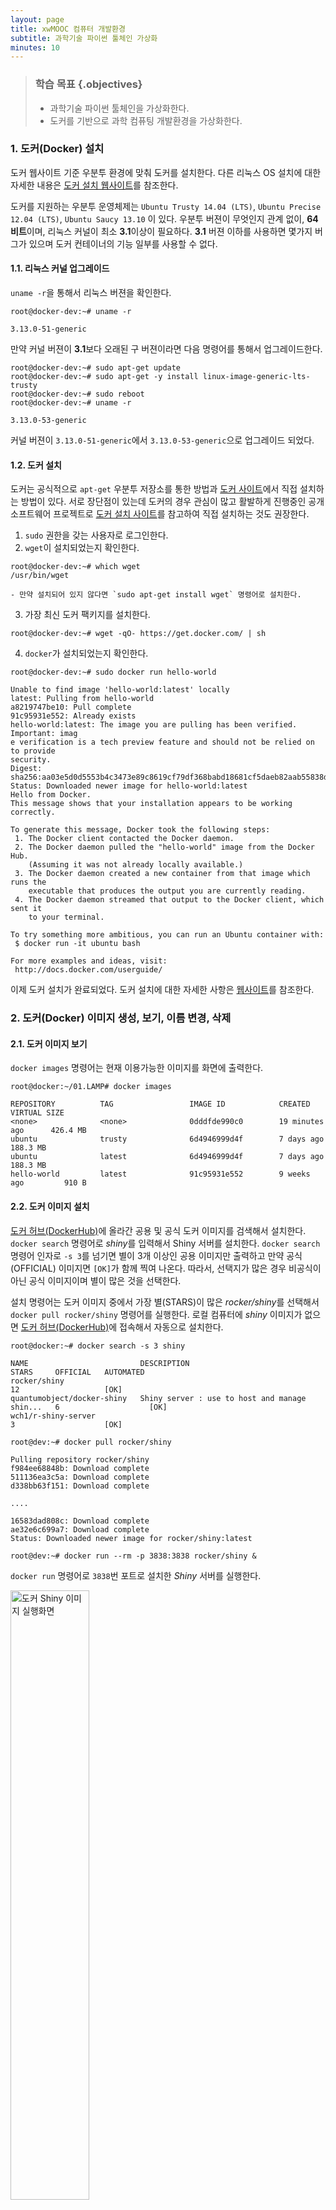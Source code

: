 ```yaml
---
layout: page
title: xwMOOC 컴퓨터 개발환경
subtitle: 과학기술 파이썬 툴체인 가상화
minutes: 10
---
```


> ### 학습 목표 {.objectives}
>
> *  과학기술 파이썬 툴체인을 가상화한다.
> *  도커를 기반으로 과학 컴퓨팅 개발환경을 가상화한다.


### 1. 도커(Docker) 설치

도커 웹사이트 기준 우분투 환경에 맞춰 도커를 설치한다. 다른 리눅스 OS 설치에 대한 자세한 내용은 
[도커 설치 웹사이트](https://docs.docker.com/installation/ubuntulinux/)를 참조한다.

도커를 지원하는 우분투 운영체제는 `Ubuntu Trusty 14.04 (LTS)`, `Ubuntu Precise 12.04 (LTS)`, `Ubuntu Saucy 13.10` 이 있다.
우분투 버젼이 무엇인지 관계 없이, **64비트**이며, 리눅스 커널이 최소 **3.1**이상이 필요하다.
**3.1** 버젼 이하를 사용하면 몇가지 버그가 있으며 도커 컨테이너의 기능 일부를 사용할 수 없다.

#### 1.1. 리눅스 커널 업그레이드

`uname -r`을 통해서 리눅스 버젼을 확인한다.

~~~ {.input}
root@docker-dev:~# uname -r
~~~
~~~ {.output}
3.13.0-51-generic
~~~

만약 커널 버젼이 **3.1**보다 오래된 구 버젼이라면 다음 명령어를 통해서 업그레이드한다.

~~~ {.input}
root@docker-dev:~# sudo apt-get update
root@docker-dev:~# sudo apt-get -y install linux-image-generic-lts-trusty
root@docker-dev:~# sudo reboot
root@docker-dev:~# uname -r
~~~

~~~ {.output}
3.13.0-53-generic
~~~

커널 버젼이 `3.13.0-51-generic`에서 `3.13.0-53-generic`으로 업그레이드 되었다. 

#### 1.2. 도커 설치

도커는 공식적으로 `apt-get` 우분투 저장소를 통한 방법과 [도커 사이트](https://www.docker.com/)에서 직접 설치하는 방법이 있다.
서로 장단점이 있는데 도커의 경우 관심이 많고 활발하게 진행중인 공개 소프트웨어 프로젝트로 [도커 설치 사이트](https://docs.docker.com/installation/ubuntulinux/)를 참고하여 직접 설치하는 것도 권장한다.

1. `sudo` 권한을 갖는 사용자로 로그인한다.
2. `wget`이 설치되었는지 확인한다.

~~~ {input}
root@docker-dev:~# which wget
/usr/bin/wget
~~~
    - 만약 설치되어 있지 않다면 `sudo apt-get install wget` 명령어로 설치한다.
3. 가장 최신 도커 팩키지를 설치한다.

~~~ {.input}
root@docker-dev:~# wget -qO- https://get.docker.com/ | sh
~~~
4. `docker`가 설치되었는지 확인한다.

~~~ {input}
root@docker-dev:~# sudo docker run hello-world
~~~

~~~ {.output}
Unable to find image 'hello-world:latest' locally
latest: Pulling from hello-world
a8219747be10: Pull complete
91c95931e552: Already exists
hello-world:latest: The image you are pulling has been verified. Important: imag
e verification is a tech preview feature and should not be relied on to provide
security.
Digest: sha256:aa03e5d0d5553b4c3473e89c8619cf79df368babd18681cf5daeb82aab55838d
Status: Downloaded newer image for hello-world:latest
Hello from Docker.
This message shows that your installation appears to be working correctly.

To generate this message, Docker took the following steps:
 1. The Docker client contacted the Docker daemon.
 2. The Docker daemon pulled the "hello-world" image from the Docker Hub.
    (Assuming it was not already locally available.)
 3. The Docker daemon created a new container from that image which runs the
    executable that produces the output you are currently reading.
 4. The Docker daemon streamed that output to the Docker client, which sent it
    to your terminal.

To try something more ambitious, you can run an Ubuntu container with:
 $ docker run -it ubuntu bash

For more examples and ideas, visit:
 http://docs.docker.com/userguide/
~~~

이제 도커 설치가 완료되었다. 도커 설치에 대한 자세한 사항은 [웹사이트][1]를 참조한다.


### 2. 도커(Docker) 이미지 생성, 보기, 이름 변경, 삭제

#### 2.1. 도커 이미지 보기

`docker images` 명령어는 현재 이용가능한 이미지를 화면에 출력한다.

~~~ {.input}
root@docker:~/01.LAMP# docker images
~~~

~~~ {.output}
REPOSITORY          TAG                 IMAGE ID            CREATED             VIRTUAL SIZE
<none>              <none>              0dddfde990c0        19 minutes ago      426.4 MB
ubuntu              trusty              6d4946999d4f        7 days ago          188.3 MB
ubuntu              latest              6d4946999d4f        7 days ago          188.3 MB
hello-world         latest              91c95931e552        9 weeks ago         910 B
~~~

#### 2.2. 도커 이미지 설치

[도커 허브(DockerHub)](https://hub.docker.com/)에 올라간 공용 및 공식 도커 이미지를 검색해서 설치한다.
`docker search` 명령어로 *shiny*를 입력해서 Shiny 서버를 설치한다.
`docker search` 명령어 인자로 `-s 3`를 넘기면 별이 3개 이상인 공용 이미지만 출력하고 만약 공식(OFFICIAL) 이미지면
`[OK]`가 함께 찍여 나온다. 따라서, 선택지가 많은 경우 비공식이 아닌 공식 이미지이며 별이 많은 것을 선택한다. 

설치 명령어는 도커 이미지 중에서 가장 별(STARS)이 많은 *rocker/shiny*를 선택해서 
`docker pull rocker/shiny` 명령어를 실행한다. 로컬 컴퓨터에 *shiny* 이미지가 없으면 [도커 허브(DockerHub)](https://hub.docker.com/)에 접속해서 자동으로 설치한다. 

~~~ {.input}
root@docker:~# docker search -s 3 shiny
~~~
~~~ {.output}
NAME                         DESCRIPTION                                     STARS     OFFICIAL   AUTOMATED
rocker/shiny                                                                 12                   [OK]
quantumobject/docker-shiny   Shiny server : use to host and manage shin...   6                    [OK]
wch1/r-shiny-server                                                          3                    [OK]
~~~

~~~ {.input}
root@dev:~# docker pull rocker/shiny
~~~

~~~ {.output}
Pulling repository rocker/shiny
f984ee68848b: Download complete
511136ea3c5a: Download complete
d338bb63f151: Download complete

....

16583dad808c: Download complete
ae32e6c699a7: Download complete
Status: Downloaded newer image for rocker/shiny:latest
~~~

~~~ {.input}
root@dev:~# docker run --rm -p 3838:3838 rocker/shiny &
~~~

`docker run` 명령어로 `3838`번 포트로 설치한 *Shiny* 서버를 실행한다.

<img src="fig/docker-shiny.png" alt="도커 Shiny 이미지 실행화면" width="50%" />

`docker images` 명령어를 통해서 설치된 도커 이미지를 확인한다.

~~~ {.input}
root@dev:~/pyr-cloudlayer# docker images
~~~

~~~ {.output}
REPOSITORY          TAG                 IMAGE ID            CREATED             VIRTUAL SIZE
jekyll/jekyll       latest              19216e6f694d        2 days ago          566.1 MB
rocker/shiny        latest              f984ee68848b        11 weeks ago        1.031 GB
jagregory/pandoc    latest              be6297221dd3        15 months ago       2.143 GB
~~~

`docker info` 명령어를 통해서 `docker` 현황을 파악한다.

~~~ {.input}
root@dev:~/pyr-cloudlayer# docker info
~~~

~~~ {.output}
Containers: 1
Images: 61
Storage Driver: aufs
 Root Dir: /var/lib/docker/aufs
 Backing Filesystem: extfs
 Dirs: 63
 Dirperm1 Supported: false
Execution Driver: native-0.2
Logging Driver: json-file
Kernel Version: 3.13.0-51-generic
Operating System: Ubuntu 14.04.2 LTS
CPUs: 2
Total Memory: 3.908 GiB
WARNING: No swap limit support
~~~

#### 2.3. 도커 이미지 이름 변경

저장소(REPOSITORY) `<none>`을 사람이 기억하기 좋은 명칭으로 변경하는 이미지명으로 
`docker tag` 명령어를 사용해서 `IMAGE ID`나 `REPOSITORY` 명칭을 넣고 바꾸고자하는 이미지명을 인자로 넣어 변경한다.

~~~ {.input}
root@docker:~# docker tag 0dddfde990c0 statkclee/lamp:v1
root@docker:~# docker tag hello-world:latest statkclee/hello-world:xwmooc
root@docker:~# docker images
~~~

~~~ {.output}
REPOSITORY          TAG                 IMAGE ID            CREATED             VIRTUAL SIZE
statkclee/lamp      v1                  0dddfde990c0        19 minutes ago      426.4 MB
ubuntu              trusty              6d4946999d4f        7 days ago          188.3 MB
ubuntu              latest              6d4946999d4f        7 days ago          188.3 MB
statkclee/hello-world   xwmooc              91c95931e552        9 weeks ago         910 B
hello-world         latest              91c95931e552        9 weeks ago         910 B
~~~

#### 2.4. 도커 이미지 삭제

`docker rmi` 명령어에  `IMAGE ID` 혹은 `REPOSITORY` 명칭을 인자로 넣으면 해당 이미지가 삭제된다.

~~~ {.input}
root@docker:~# docker rmi ubuntu:latest
~~~

~~~ {.output}
Untagged: ubuntu:latest
~~~

~~~ {.input}
root@docker:~/01.LAMP# docker images
~~~

~~~ {.output}
REPOSITORY          TAG                 IMAGE ID            CREATED             VIRTUAL SIZE
statkclee/lamp      v1                  0dddfde990c0        20 minutes ago      426.4 MB
ubuntu              trusty              6d4946999d4f        7 days ago          188.3 MB
statkclee/hello-world   xwmooc              91c95931e552        9 weeks ago         910 B
hello-world         latest              91c95931e552        9 weeks ago         910 B
~~~

### 3. 도커(Docker) 맛보기

#### 3.1. 도커 허브

[도커허브(Docker Hub)](https://hub.docker.com/account/signup/)는 Git과 GitHub 관계와 유사하다.
도커를 로컬에 설치했으면, 이를 외부클라우드 저장소에 보관 및 공유가 필요하다. 이를 위한 장소가 [도커허브(Docker Hub)](https://hub.docker.com/account/signup/)다.
도커허브가 제공하는 기능은 다음과 같다.

- 도커 이미지 호스팅(Docker Image Hosting)
- 사용자 인증
- 빌드 트리거(Build Trigger)나 웹훅(Web Hooks)을 사용해서 이미지 빌드 및 작업흐름 자동화
- 깃허브(GitHub) 혹은 비트버킷(BitBucket)과 통합

#### 3.2. 도커 허브 계정 생성

도커허브에 계정을 생성하는 방법은 일반적인 웹사이트 사용자 등록하는 방식과 명령라인을 이용한 방법이 있다.
일반적인 웹사이트 사용자 등록법은 [도커허브(Docker Hub)](https://hub.docker.com/account/signup/)에서 절차에 따라 진행한다.
여기서는 명령라인 방식을 집중적으로 살펴본다.

~~~ {.input}
root@docker-dev:~# sudo docker login
~~~

~~~ {.output}
root@docker-dev:~# sudo docker login
Username: gildong
Password:
Email: gildong@xwmooc.net
WARNING: login credentials saved in /root/.dockercfg.
Account created. Please use the confirmation link we sent to your e-mail to activate it.
~~~

사용자명, 비밀번호, 전자우편 주소를 등록하고, 등록한 전자우편에서 도커에서 보낸 전자우편을 확인하면 계정이 활성화된다.
다음부터 `sudo docker login` 명령어로 로그인해서 도커허브를 사용할 수 있다.

> ## 도커 컨테이너 명령어 요약 {.callout}
>
> `docker run` : 전면 포그라운드(foreground) 인터랙티브 모드 및 후선 백그라운드(background) 데몬 모드 컨테이너 실행  
> `docker ps` : 컨테이너 목록 출력  
> `docker logs` : 컨테이너 표준출력(standard output)  
> `docker stop` : 실행중인 컨테이너 종료
> `docker version` : 도커 버젼


#### 3.3. 도커 허브 "헬로우 월드(Hello World)"

계정을 생성한 다음에 도커 허브에 "헬로우 월드(Hello World)"를 보내보자.
명령어는 `sudo docker run ubuntu:14.04 /bin/echo "Hello World"`이다.

~~~ {.input}
root@docker-dev:~# sudo docker run ubuntu:14.04 /bin/echo "Hello World"
~~~

~~~ {.output}
Unable to find image 'ubuntu:14.04' locally
14.04: Pulling from ubuntu
e9e06b06e14c: Already exists
a82efea989f9: Already exists
37bea4ee0c81: Already exists
07f8e8c5e660: Already exists
ubuntu:14.04: The image you are pulling has been verified. Important: image verification is a tech p
review feature and should not be relied on to provide security.
Digest: sha256:125f9479befe1f71562b6ff20fb301523a2633902ded6d50ade4ebcd7637a035
Status: Downloaded newer image for ubuntu:14.04
Hello World
~~~

기본적으로 `ubuntu:14.04` 이미지가 로컬에 없기 때문에 도커허브에 접속해서 찾아 풀(Pull) 방식으로 다운로드해서 가져온다. 이제 `ubuntu:14.04` 이미지가 로컬에 생성되어 있으니 `sudo docker run ubuntu:14.04 /bin/echo "Hello World"` 명령어를 해부하자.

- `sudo docker run` : 관리자 권한으로 도커를 실행한다.
- `ubuntu:14.04` : 우분투 14.04 이미지를 도커로 실행한다.
- `/bin/echo "Hello World"` : 유닉스 echo 명령어로 "Hello World"를 화면에 출력한다.

#### 3.4. 도커 컨테이너 인터랙티브 모드

`docker run`을 통해서 명령어를 전달하는 방식으로 했지만, 실제 컨테이너 내부로 들어가서 인터랙트브 모드로 컨테이너를 사용하자.

~~~ {.input}
root@docker-dev:~# sudo docker run -t -i ubuntu:14.04 /bin/bash
root@5df339877e7d:/#
~~~

`sudo docker run -t -i ubuntu:14.04 /bin/bash` 명령어를 해부하자. 상기 도커 명령어와 비교하여 차이가 나는 것은 `-t -i` 옵션 플래그가 추가된 것이다.

- `sudo docker run` : 관리자 권한으로 도커를 실행한다.
- `-t -i` : `-t` 옵션 플래그는 컨테이너 내부에 터미널을 배정하고, `-i`는 인터랙티브 연결을 가능하게 한다.
- `ubuntu:14.04` : 우분투 14.04 이미지를 도커로 실행한다.
- `/bin/echo "Hello World"` : 유닉스 echo 명령어로 "Hello World"를 화면에 

~~~ {.output}
root@5df339877e7d:/# pwd
/
root@5df339877e7d:/# ls
bin   dev  home  lib64  mnt  proc  run   srv  tmp  var
boot  etc  lib   media  opt  root  sbin  sys  usr
root@5df339877e7d:/#
root@5df339877e7d:/# exit
exit
root@docker-dev:~#
~~~

컨테이너 내부에서 `pwd` 명령어로 현재 작업디렉토리가 `/` 루트임을 확인할 수 있고, `ls` 명령어를 통해서 현재 디렉토리 파일과 디렉토리를 목록으로 출력한다. `exit` 혹은 `CTRL+D` 키를 눌러 컨테이너를 빠져나온다. 배쉬쉘이 종료되면 컨테이너도 정지된다.


#### 3.5. 유용한 도커 대몬

헬로월드를 본 것이 그다지 의미는 있지 않다. 이제 도커를 데몬화(Daemonization)시켜서 실용적으로 사용할 길을 모색해 보자.

~~~ {.input}
root@docker-dev:~# sudo docker run -d ubuntu:14.04 /bin/sh -c "while true; do echo hello world; sleep 1; done"
~~~ 

`sudo docker run -d ubuntu:14.04 /bin/sh -c "while true; do echo hello world; sleep 1; done"` 명령어를 해부하자. 

- `sudo docker run` : 관리자 권한으로 도커를 실행한다.
- `-d` : `-d` 옵션 플래그은 컨테이너를 데몬으로 실행한다. 즉, 백그라운드 작업으로 실행한다.
- `ubuntu:14.04` : 우분투 14.04 이미지를 도커로 실행한다.
- `/bin/sh -c "while true; do echo hello world; sleep 1; done` : 간단한 유닉스 쉘스크립트로 유닉스 echo 명령어로 "Hello World"를 화면에 무한히 출력한다.

~~~ {.output}
6cd5c7730cd6629f67f540912f0b0018fd8bbdce3c2703bdd5b4634627d6b555
~~~

실행결과 `6cd5c7730...` 문자열이 출력되는데 데몬으로 백그라운드 실행되는 컨테이너 ID가 된다.
컨테이너가 데몬으로 정상적으로 떠서 실행되는지 확인하는 명령어는 `docker ps`다.

~~~ {.input}
root@docker-dev:~# sudo docker ps
~~~

`docker ps` 명령 실행결과 '컨테이너 ID'가 `6cd5c7730...`으로 동일하고, 이미지는 우분투 `ubuntu:14.04`이고, 
명령어는 `"/bin/sh -c 'while t`이 실행되고, 생성시점과 상태 정보를 확인한다.

~~~ {.output}
CONTAINER ID        IMAGE               COMMAND                CREATED             STATUS
6cd5c7730cd6        ubuntu:14.04        "/bin/sh -c 'while t   6 minutes ago       Up 6 minutes
~~~

실제 '컨테이너 ID' `6cd5c7730...`에서 실행되고 있는 것을 확인하려면 `docker logs` 명령어와 인자값으로 '컨테이너 ID'를 
전송한다. 그리고 리다이렉션을 사용해서 첫 5 행 출력결과만 가져온다.

~~~ {.input}docker-jupyter.png
root@docker-dev:~# docker logs 6cd5c | head -5
~~~

~~~ {.output}
hello world
hello world
hello world
hello world
hello world
time="2015-05-28T01:20:11-05:00" level=fatal msg="write /dev/stdout: broken pipe"
~~~

도커 컨테이너를 백그라운드 데몬으로 실행했으니 이제는 이를 중지하자. 중지하는 명령어는 `docker stop`이다.
플래그 옵션으로 `6cd5c`을 넣어주면 해당 컨테이너 데몬이 중지한다. 


~~~ {.input}
root@docker-dev:~# docker stop 6cd5c
~~~

~~~ {.output}
6cd5c
~~~ 

`docker ps` 명령어를 통해서 실제로 데몬 컨테이너가 중지되었는지 확인한다.

~~~ {.input}
root@docker-dev:~# docker ps
~~~

~~~ {.output}
CONTAINER ID        IMAGE               COMMAND             CREATED             STATUS
~~~

> ## 도커 실습환경 {.callout}
> 도커를 이해하는 가장 좋은 실습환경은 도커에서 제공한 가상 도커환경에서 직접 타이핑해보는 것이다.
> [https://www.docker.com/tryit/](https://www.docker.com/tryit/) 사이트에서 
> 직접 8단계까지 실습해보는 것도 좋은 방법이다.

#### 3.6. 도커 DNS 서버 환경설정

우분투 운영체제는 일반적으로 `/etc/resolv.conf` 파일에  도메인네임서버(Domain Name Server, DNS)로 `127.0.0.1`를 사용한다.
네트워크 관리자(NetworkManager)로 `dnsmasq` 명령어로 실제 DNS를 `/etc/resolv.conf` 파일에 `nameserver 127.0.0.1`로 설정한다.

하지만 이런 환경설정으로 도커를 실행하게 되면 아래 경고 메시지가 뜬다.
이유는 도커 컨테이너가 로컬 DNS 네임서버를 사용할 수 없기 때문이다.

~~~ {.error}
WARNING: Local (127.0.0.1) DNS resolver found in resolv.conf and containers
can't use it. Using default external servers : [8.8.8.8 8.8.4.4]
~~~

이 문제를 회피하기 위해서, 도커 컨테이너가 사용하는 DNS 서버를 지정하거나 네트워크 관리자(Network Manager)에 `dnsmasq`를 비활성화한다.
하지만 `dnsmasq`를 비활성화하는 것이 DNS 식별에 시간이 걸려 특정 네트워크에서 속도가 느려질 수 있다.

**도커에서 DNS 서버를 지정하는 방법** 

1. `sudo` 권한을 갖는 사용자로 로그인한다.
2. `nano` 텍스트 편집기로 `/etc/default/docker` 파일을 열어 편집한다.

~~~ {.input}
root@docker-dev:~# sudo nano /etc/default/docker
~~~

3. 도커 환경설정을 추가한다.`8.8.8.8`을 `169.53.232.6` IP주소로 실제 사용할 주소로 변경한다.
`#DOCKER_OPTS="--dns 8.8.8.8 --dns 169.53.232.6"`

~~~ {.input}
# Docker Upstart and SysVinit configuration file

# Customize location of Docker binary (especially for development testing).
#DOCKER="/usr/local/bin/docker"

# Use DOCKER_OPTS to modify the daemon startup options.
#DOCKER_OPTS="--dns 8.8.8.8 --dns 169.53.232.6"

# If you need Docker to use an HTTP proxy, it can also be specified here.
#export http_proxy="http://127.0.0.1:3128/"

# This is also a handy place to tweak where Docker's temporary files go.
#export TMPDIR="/mnt/bigdrive/docker-tmp"
~~~

4. 저장하고 `nano` 편집기를 빠져나온다.
5. 도커 대몬을 재실행한다.

~~~ {.input}
root@docker-dev:~# sudo restart docker
~~~

~~~ {.output}
docker start/running, process 7909
~~~

**도커 최신 버젼 업그레이드**

가장 최신 버젼 도커를 설치하려면 `wget` 명령어에 `-N` 옵션 플레그를 사용한다.

~~~ {.input}
root@docker-dev:~# wget -N https://get.docker.com/ | sh
~~~


#### 3.7. 웹서비스 도커 컨테이너

가장 많이 사용하는 웹응용프로그램을 파이썬 플라스(Flask) 웹플레임워크를 사용하여 응용프로그램을 개발한다.
먼저 `docker run`을 사용해서 파이썬 플라스크 웹플레임워크 이미지를 설치한다.

~~~ {.input}
root@docker-dev:~# sudo docker run -d -P training/webapp python app.py
~~~

`sudo docker run -d -P training/webapp python app.py`명령어를 해석한다.

- `sudo docker run` : 관리자 권한으로 도커를 실행한다.
- `-d` : `-d` 옵션 플래그는 컨테이너를 데몬으로 실행한다. 즉, 백그라운드 작업으로 실행한다.
- `-P` : `-P` 옵션 플래그는 컨테이너 내부 네트워크 포트를 호스트/컴퓨터 포트에 매핑한다. 
- `training/webapp` : 파이썬 플라스크 웹프레임워크 이미지를 실행한다.
- `python app.py` : 파이썬 플라스크 웹응용프로그램을 실행한다.

~~~ {.output}
a663f873627cd4ed8f4bd1c288d56ea975bdc51298df0afcc93365620cfcdb00
~~~

`sudo docker ps -l`을 실행하면 주의 깊게 살펴볼 것이 `PORTS`에 `0.0.0.0:32780->5000/tcp`으로 포트를 `32780`으로 매핑한다. 

~~~ {.input}
root@docker-dev:~# sudo docker ps -l
~~~

~~~ {.output}
CONTAINER ID        IMAGE                    COMMAND             CREATED             STATUS              PORTS                     NAMES
a663f873627c        training/webapp:latest   "python app.py"     8 seconds ago       Up 8 seconds        0.0.0.0:32780->5000/tcp   determined_lovelace
~~~

~~~ {.input}
root@docker-dev:~# ifconfig eth01
~~~

~~~ {.output}
eth1      Link encap:Ethernet  HWaddr 06:28:dd:28:1e:e9
          inet addr:169.53.232.6  Bcast:169.53.232.15  Mask:255.255.255.240
          inet6 addr: fe80::428:ddff:fe28:1ee9/64 Scope:Link
          UP BROADCAST RUNNING MULTICAST  MTU:1500  Metric:1
          RX packets:394567 errors:0 dropped:0 overruns:0 frame:0
          TX packets:75168 errors:0 dropped:0 overruns:0 carrier:0
          collisions:0 txqueuelen:1000
          RX bytes:467528533 (467.5 MB)  TX bytes:13397258 (13.3 MB)
~~~

IP주소가 `169.53.232.6`이고 포트번호가 `32780`에 매핑이 되어 웹브라우져에서 `http://169.53.232.6:32780/`으로 입력하면 도커 컨테이너에 정상적으로 파이썬 플라스크 웹응용프로그램이 실행되는 것을 확인할 수 있다.

<img src="fig/docker-python-flask-hello-world.png" alt="파이썬 플라스크 웹응용프로그램 도커 컨테이너 실행 화면" width="55%" />

[1]: https://docs.docker.com/installation/ubuntulinux/

### 4. 아나콘다 과학 컴퓨팅 툴체인

#### 4.1. 아나콘다 설치

[아나콘다(Anaconda)](http://continuum.io/)는 파이썬 언어를 기반으로 과학 컴퓨팅을 지원하는 통합개발환경(IDE)로 개발시간을 획기적으로 단축시킬 수 있다.

1. 아나콘다 [다운로드 웹페이지](http://continuum.io/downloads)에서 설치 컴퓨터 사양에 맞는 아나콘다를 다운로드 한다.
    - 리눅스 우분투 64 Bit, 파이썬 3.4를 다운로드했다. 웹에서 직적 다운로드하거나, `wget` 명령어를 사용해서 링크를 터미널에 붙여넣고 다운로드 받아도 된다.
1. `bash` 명령어로 쉘스크립트를 실행하면 자동으로 설치된다.
    - 루트 권한이 필요없으며 사용자 홈디렉토리 밑에 `~/anaconda`가 기본 디렉토리가 된다.
    - 삭제를 원한다면 `rm -rf ~/anaconda` 명령어를 사용한다.

~~~ {.shell}
$ wget https://3230d63b5fc54e62148e-c95ac804525aac4b6dba79b00b39d1d3.ssl.cf1.rackcdn.com/Anaconda3-2.3.0-Linux-x86_64.sh
$ bash Anaconda3-2.3.0-Linux-x86_64.sh 
~~~

[참고: Installing Anaconda python on ubuntu](http://askubuntu.com/questions/505919/installing-anaconda-python-on-ubuntu)

#### 4.2. 과학 컴퓨팅 환경 도커 가상화 

[Jupyter 도커 스택](https://github.com/jupyter/docker-stacks)에는 R, 파이썬, 스파크, 파이스파크 등 다양한 노트북을 지원해서 별도 환경설정없이 바로 데이터 기반 분석, 모의실험, 소프트웨어 개발을 시작할 수 있게 한다. [Jupyter Notebook Scientific Python Stack](https://hub.docker.com/r/jupyter/scipy-notebook/)을 `docker pull` 명령어를 통해서 다운로드 받으면 과학 컴퓨팅을 위한 파이썬 툴체인이 설정되고, 웹브라우져를 주피터 노트북을 통해 통합 개발환경을 구축한다.

`GRANT_SUDO=yes` 옵션은 루트 권한을 부여해서 컨테이너에 자유로이 팩키지를 설치하게 하고, 8888로 포워팅하는 `-p 8888:8888` 옵션을 연다.

~~~ {.shell}
$ docker pull jupyter/scipy-notebook
$ docker run -d -e GRANT_SUDO=yes -p 8888:8888 jupyter/scipy-notebook
~~~

웹브라우져 주소창에 `localhost:8888`을 입력하면 주피터 노트북이 실행된다.

<img src="fig/docker-jupyter.png" alt="파이썬 플라스크 웹응용프로그램 도커 컨테이너 실행 화면" width="55%" />


[싸이그래머/베이지안 통계 (Python): 파트 4](http://nbviewer.ipython.org/github/psygrammer/bayesianPy/blob/master/part4/pymc01/pymc_intro_install.ipynb)

#### 4.3. PyMC 베이지안 분석환경 설치

`jupyter/scipy-notebook` 이미지를 가져왔으면 `docker run` 명령어를 통해서 컨테이너를 여러개 띄워 환경에 구애받지 않고 자유로이 생성하고 삭제가능하다. PyMC는 `conda install pymc` 명령어를 통해 설치한다. 여기서 `conda`는 아나콘다 기본 팩키지 관리자다.

~~~ {.shell}
$ docker run -it jupyter/scipy-notebook /bin/bash
$ apt-get install python-qt4
$ conda install pymc
$ apt-get install graphviz
$ source activate python2
$ conda install pydot
~~~

#### 4.4. 베이지안 R과 Jags

##### 4.4.1. JAGS

[JAGS](http://mcmc-jags.sourceforge.net/)는 *Just Another Gibbs Sampler*의 약어로 마코프 체인 몬테 카를로(Markov Chain Monte Carlo, MCMC) 모의실험을 사용해서 계층적 베이지안 모형 분석하는 프로그램이다.

1. 쉘 환경에서 별도 팩키지로 `jags`를 설치한다.

~~~ {.shell}
$ sudo apt-cache search jags
$ sudo apt-get install jags
~~~
2. R 환경에서 `R2jags` 팩키지를 설치한다. 

~~~ {.r}
> version
               _                           
platform       x86_64-pc-linux-gnu         
arch           x86_64                      
os             linux-gnu                   
system         x86_64, linux-gnu           
status                                     
major          3                           
minor          2.0                         
year           2015                        
month          04                          
day            16                          
svn rev        68180                       
language       R                           
version.string R version 3.2.0 (2015-04-16)
nickname       Full of Ingredients         
> install.packages("rjags") 
~~~

3. 베이지안 자료분석을 위한 프로그램과 데이터를 다운로드 받는다.
    - [Doing Bayesian Data Analysis: A Tutorial with R, JAGS, and Stan. 2nd Edition.](https://sites.google.com/site/doingbayesiandataanalysis/software-installation)

~~~ {.shell}
$ wget https://sites.google.com/site/doingbayesiandataanalysis/software-installation/DBDA2Eprograms.zip
$ unzip DBDA2Eprograms.zip  
~~~

##### 4.4.2. 베이지안 로지스틱 회귀분석


[Kruschke 스타일](http://doingbayesiandataanalysis.blogspot.kr/2013/10/diagrams-for-hierarchical-models-new.html) 베이지안 모형 시각화 템플릿으로 [리브레 오피스 Draw](http://www.libreoffice.org/features/draw/)를 사용한다. 만약 LaTeX으로 동일한 작업을 하고자 한다면 Tinu Schneider의 [GitHub 저장소]((https://github.com/tinu-schneider/DBDA_hierach_diagram))를 참고한다.

> #### 베이지안 데이터 분석 절차 {.callout}
>
> 1. 데이터를 기술하는 모형을 정의한다.
> 1. 사전확률(Prior)을 지정한다.
> 1. 데이터를 수집한다.
> 1. MCMC를 사용해서 모수의 사후분포를 계산한다.



